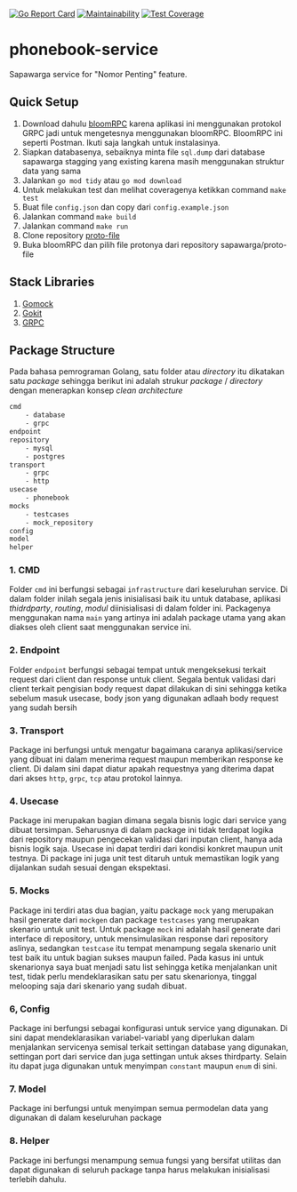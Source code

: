 [![Go Report Card](https://goreportcard.com/badge/github.com/sapawarga/phonebook-service)](https://goreportcard.com/report/github.com/sapawarga/phonebook-service)
[![Maintainability](https://api.codeclimate.com/v1/badges/d620fba429567c496754/maintainability)](https://codeclimate.com/github/sapawarga/phonebook-service/maintainability)
[![Test Coverage](https://api.codeclimate.com/v1/badges/d620fba429567c496754/test_coverage)](https://codeclimate.com/github/sapawarga/phonebook-service/test_coverage)
# phonebook-service
Sapawarga service for "Nomor Penting" feature.

## Quick Setup

1. Download dahulu [bloomRPC](https://appimage.github.io/BloomRPC/) karena aplikasi ini menggunakan protokol GRPC jadi untuk mengetesnya menggunakan bloomRPC. BloomRPC ini seperti Postman. Ikuti saja langkah untuk instalasinya.
2. Siapkan databasenya, sebaiknya minta file `sql.dump` dari database sapawarga stagging yang existing karena masih menggunakan struktur data yang sama
3. Jalankan `go mod tidy` atau `go mod download`
4. Untuk melakukan test dan melihat coveragenya ketikkan command `make test`
5. Buat file `config.json` dan copy dari `config.example.json`
6. Jalankan command `make build`
7. Jalankan command `make run`
8. Clone repository [proto-file](https://github.com/sapawarga/proto-file)
9. Buka bloomRPC dan pilih file protonya dari repository sapawarga/proto-file

## Stack Libraries
1. [Gomock](https://github.com/golang/mock)
2. [Gokit](https://github.com/go-kit/kit)
3. [GRPC](https://grpc.io/docs/languages/go/basics/)


## Package Structure
Pada bahasa pemrograman Golang, satu folder atau *directory* itu dikatakan satu *package* sehingga berikut ini adalah strukur *package* / *directory* dengan menerapkan konsep *clean architecture*

```sh
cmd 
    - database
    - grpc
endpoint
repository
    - mysql
    - postgres
transport
    - grpc
    - http
usecase
    - phonebook
mocks
    - testcases
    - mock_repository
config
model
helper
```
### 1. CMD
Folder `cmd` ini berfungsi sebagai `infrastructure` dari keseluruhan service. Di dalam folder inilah segala jenis inisialisasi baik itu untuk database, aplikasi *thidrdparty*, *routing*, *modul* diinisialisasi di dalam folder ini. Packagenya menggunakan nama `main` yang artinya ini adalah package utama yang akan diakses oleh client saat menggunakan service ini. 

### 2. Endpoint
Folder `endpoint` berfungsi sebagai tempat untuk mengeksekusi terkait request dari client dan response untuk client. Segala bentuk validasi dari client terkait pengisian body request dapat dilakukan di sini sehingga ketika sebelum masuk usecase, body json yang digunakan adlaah body request yang sudah bersih

### 3. Transport
Package ini berfungsi untuk mengatur bagaimana caranya aplikasi/service yang dibuat ini dalam menerima request maupun memberikan response ke client. Di dalam sini dapat diatur apakah requestnya yang diterima dapat dari akses `http`, `grpc`, `tcp` atau protokol lainnya.

### 4. Usecase
Package ini merupakan bagian dimana segala bisnis logic dari service yang dibuat tersimpan. Seharusnya di dalam package ini tidak terdapat logika dari repository maupun pengecekan validasi dari inputan client, hanya ada bisnis logik saja. Usecase ini dapat terdiri dari kondisi konkret maupun unit testnya. Di package ini juga unit test ditaruh untuk memastikan logik yang dijalankan sudah sesuai dengan ekspektasi.

### 5. Mocks
Package ini terdiri atas dua bagian, yaitu package `mock` yang merupakan hasil generate dari `mockgen` dan package `testcases` yang merupakan skenario untuk unit test. Untuk package `mock` ini adalah hasil generate dari interface di repository, untuk mensimulasikan response dari repository aslinya, sedangkan `testcase` itu tempat menampung segala skenario unit test baik itu untuk bagian sukses maupun failed. Pada kasus ini untuk skenarionya saya buat menjadi satu list sehingga ketika menjalankan unit test, tidak perlu mendeklarasikan satu per satu skenarionya, tinggal melooping saja dari skenario yang sudah dibuat.

### 6, Config
Package ini berfungsi sebagai konfigurasi untuk service yang digunakan. Di sini dapat mendeklarasikan variabel-variabl yang diperlukan dalam menjalankan servicenya semisal terkait settingan database yang digunakan, settingan port dari service dan juga settingan untuk akses thirdparty. Selain itu dapat juga digunakan untuk menyimpan `constant` maupun `enum` di sini.

### 7. Model
Package ini berfungsi untuk menyimpan semua permodelan data yang digunakan di dalam keseluruhan package

### 8. Helper
Package ini berfungsi menampung semua fungsi yang bersifat utilitas dan dapat digunakan di seluruh package tanpa harus melakukan inisialisasi terlebih dahulu.



